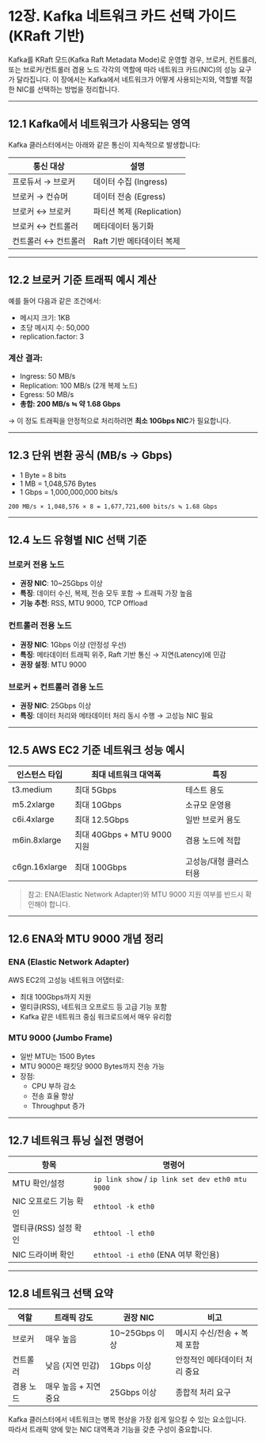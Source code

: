 # 12장. Kafka 네트워크 카드 선택 가이드 (KRaft 기반)

Kafka를 KRaft 모드(Kafka Raft Metadata Mode)로 운영할 경우, 브로커, 컨트롤러, 또는 브로커/컨트롤러 겸용 노드 각각의 역할에 따라 네트워크 카드(NIC)의 성능 요구가 달라집니다. 이 장에서는 Kafka에서 네트워크가 어떻게 사용되는지와, 역할별 적절한 NIC를 선택하는 방법을 정리합니다.

---

## 12.1 Kafka에서 네트워크가 사용되는 영역

Kafka 클러스터에서는 아래와 같은 통신이 지속적으로 발생합니다:

| 통신 대상 | 설명 |
|-----------|------|
| 프로듀서 → 브로커 | 데이터 수집 (Ingress) |
| 브로커 → 컨슈머 | 데이터 전송 (Egress) |
| 브로커 ↔ 브로커 | 파티션 복제 (Replication) |
| 브로커 ↔ 컨트롤러 | 메타데이터 동기화 |
| 컨트롤러 ↔ 컨트롤러 | Raft 기반 메타데이터 복제 |

---

## 12.2 브로커 기준 트래픽 예시 계산

예를 들어 다음과 같은 조건에서:

- 메시지 크기: 1KB
- 초당 메시지 수: 50,000
- replication.factor: 3

### 계산 결과:
- Ingress: 50 MB/s
- Replication: 100 MB/s (2개 복제 노드)
- Egress: 50 MB/s
- **총합: 200 MB/s ≒ 약 1.68 Gbps**

→ 이 정도 트래픽을 안정적으로 처리하려면 **최소 10Gbps NIC**가 필요합니다.

---

## 12.3 단위 변환 공식 (MB/s → Gbps)

- 1 Byte = 8 bits
- 1 MB = 1,048,576 Bytes
- 1 Gbps = 1,000,000,000 bits/s

```
200 MB/s × 1,048,576 × 8 = 1,677,721,600 bits/s ≒ 1.68 Gbps
```

---

## 12.4 노드 유형별 NIC 선택 기준

### 브로커 전용 노드
- **권장 NIC**: 10~25Gbps 이상
- **특징**: 데이터 수신, 복제, 전송 모두 포함 → 트래픽 가장 높음
- **기능 추천**: RSS, MTU 9000, TCP Offload

### 컨트롤러 전용 노드
- **권장 NIC**: 1Gbps 이상 (안정성 우선)
- **특징**: 메타데이터 트래픽 위주, Raft 기반 통신 → 지연(Latency)에 민감
- **권장 설정**: MTU 9000

### 브로커 + 컨트롤러 겸용 노드
- **권장 NIC**: 25Gbps 이상
- **특징**: 데이터 처리와 메타데이터 처리 동시 수행 → 고성능 NIC 필요

---

## 12.5 AWS EC2 기준 네트워크 성능 예시

| 인스턴스 타입 | 최대 네트워크 대역폭 | 특징 |
|----------------|------------------------|------|
| t3.medium     | 최대 5Gbps             | 테스트 용도 |
| m5.2xlarge    | 최대 10Gbps            | 소규모 운영용 |
| c6i.4xlarge   | 최대 12.5Gbps          | 일반 브로커 용도 |
| m6in.8xlarge  | 최대 40Gbps + MTU 9000 지원 | 겸용 노드에 적합 |
| c6gn.16xlarge | 최대 100Gbps           | 고성능/대형 클러스터용 |

> 참고: ENA(Elastic Network Adapter)와 MTU 9000 지원 여부를 반드시 확인해야 합니다.

---

## 12.6 ENA와 MTU 9000 개념 정리

### ENA (Elastic Network Adapter)

AWS EC2의 고성능 네트워크 어댑터로:
- 최대 100Gbps까지 지원
- 멀티큐(RSS), 네트워크 오프로드 등 고급 기능 포함
- Kafka 같은 네트워크 중심 워크로드에서 매우 유리함

### MTU 9000 (Jumbo Frame)

- 일반 MTU는 1500 Bytes
- MTU 9000은 패킷당 9000 Bytes까지 전송 가능
- 장점:
    - CPU 부하 감소
    - 전송 효율 향상
    - Throughput 증가

---

## 12.7 네트워크 튜닝 실전 명령어

| 항목 | 명령어 |
|------|--------|
| MTU 확인/설정 | `ip link show` / `ip link set dev eth0 mtu 9000` |
| NIC 오프로드 기능 확인 | `ethtool -k eth0` |
| 멀티큐(RSS) 설정 확인 | `ethtool -l eth0` |
| NIC 드라이버 확인 | `ethtool -i eth0` (ENA 여부 확인용) |

---

## 12.8 네트워크 선택 요약

| 역할 | 트래픽 강도 | 권장 NIC | 비고 |
|------|-------------|----------|------|
| 브로커 | 매우 높음 | 10~25Gbps 이상 | 메시지 수신/전송 + 복제 포함 |
| 컨트롤러 | 낮음 (지연 민감) | 1Gbps 이상 | 안정적인 메타데이터 처리 중요 |
| 겸용 노드 | 매우 높음 + 지연 중요 | 25Gbps 이상 | 종합적 처리 요구 |

Kafka 클러스터에서 네트워크는 병목 현상을 가장 쉽게 일으킬 수 있는 요소입니다.  
따라서 트래픽 양에 맞는 NIC 대역폭과 기능을 갖춘 구성이 중요합니다.